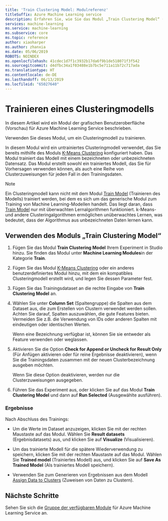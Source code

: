 ```yaml
---
title: 'Train Clustering Model: Modulreferenz'
titleSuffix: Azure Machine Learning service
description: Erfahren Sie, wie Sie das Modul „Train Clustering Model“ (Trainieren von Clusteringmodellen) in Azure Machine Learning Service verwenden, um Clusteringmodelle zu trainieren.
services: machine-learning
ms.service: machine-learning
ms.subservice: core
ms.topic: reference
author: xiaoharper
ms.author: zhanxia
ms.date: 05/06/2019
ROBOTS: NOINDEX
ms.openlocfilehash: 41cdec1d7f1c3932b17da6f9b1de518071f3f542
ms.sourcegitcommit: d4dfbc34a1f03488e1b7bc5e711a11b72c717ada
ms.translationtype: HT
ms.contentlocale: de-DE
ms.lasthandoff: 06/13/2019
ms.locfileid: "65027640"
---
```

# <a name="train-clustering-model"></a>Trainieren eines Clusteringmodells

In diesem Artikel wird ein Modul der grafischen Benutzeroberfläche (Vorschau) für Azure Machine Learning Service beschrieben.

Verwenden Sie dieses Modul, um ein Clusteringmodell zu trainieren.

In diesem Modul wird ein untrainiertes Clusteringmodell verwendet, das Sie bereits mithilfe des Moduls [K-Means Clustering](k-means-clustering.md) konfiguriert haben. Das Modul trainiert das Modell mit einem bezeichneten oder unbezeichneten Datensatz. Das Modul erstellt sowohl ein trainiertes Modell, das Sie für Vorhersagen verwenden können, als auch eine Reihe von Clusterzuweisungen für jeden Fall in den Trainingsdaten.

> [!NOTE]
> Ein Clusteringmodell kann nicht mit dem Modul [Train Model](train-model.md) (Trainieren des Modells) trainiert werden, bei dem es sich um das generische Modul zum Training von Machine Learning-Modellen handelt. Das liegt daran, dass [Train Model](train-model.md) nur mit überwachten Lernalgorithmen funktioniert. k-Means- und andere Clusteringalgorithmen ermöglichen unüberwachtes Lernen, was bedeutet, dass der Algorithmus aus unbezeichneten Daten lernen kann.  
  
## <a name="how-to-use-train-clustering-model"></a>Verwenden des Moduls „Train Clustering Model“  
  
1.  Fügen Sie das Modul **Train Clustering Model** Ihrem Experiment in Studio hinzu. Sie finden das Modul unter **Machine Learning Modules**in der Kategorie **Train**.  
  
2. Fügen Sie das Modul [K-Means Clustering](k-means-clustering.md) oder ein anderes benutzerdefiniertes Modul hinzu, mit dem ein kompatibles Clusteringmodell erstellt wird, und legen Sie dessen Parameter fest.  
    
3.  Fügen Sie das Trainingsdataset an die rechte Eingabe von **Train Clustering Model** an.
  
5.  Wählen Sie unter **Column Set** (Spaltengruppe) die Spalten aus dem Dataset aus, die zum Erstellen von Clustern verwendet werden sollen. Achten Sie darauf, Spalten auszuwählen, die gute Features bieten. Vermeiden Sie z.B. die Verwendung von IDs oder anderen Spalten mit eindeutigen oder identischen Werten.

    Wenn eine Bezeichnung verfügbar ist, können Sie sie entweder als Feature verwenden oder weglassen.  
  
6. Aktivieren Sie die Option **Check for Append or Uncheck for Result Only** (Für Anfügen aktivieren oder für reine Ergebnisse deaktivieren), wenn Sie die Trainingsdaten zusammen mit der neuen Clusterbezeichnung ausgeben möchten.

    Wenn Sie diese Option deaktivieren, werden nur die Clusterzuweisungen ausgegeben. 

7. Führen Sie das Experiment aus, oder klicken Sie auf das Modul **Train Clustering Model** und dann auf **Run Selected** (Ausgewählte ausführen).  
  
### <a name="results"></a>Ergebnisse

Nach Abschluss des Trainings:


+  Um die Werte im Dataset anzuzeigen, klicken Sie mit der rechten Maustaste auf das Modul. Wählen Sie **Result datasets** (Ergebnisdatasets) aus, und klicken Sie auf **Visualize** (Visualisieren).

+ Um das trainierte Modell für die spätere Wiederverwendung zu speichern, klicken Sie mit der rechten Maustaste auf das Modul. Wählen Sie **Trained model** (Trainiertes Modell) aus, und klicken Sie auf **Save As Trained Model** (Als trainiertes Modell speichern).

+ Verwenden Sie zum Generieren von Ergebnissen aus dem Modell [Assign Data to Clusters](assign-data-to-clusters.md) (Zuweisen von Daten zu Clustern).



## <a name="next-steps"></a>Nächste Schritte

Sehen Sie sich die [Gruppe der verfügbaren Module](module-reference.md) für Azure Machine Learning Service an. 